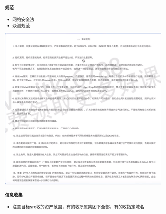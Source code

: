 #### 规范

* 网络安全法
* 众测规范

![image-20240114120515746](.\images\image-20240114120515746.png)

#### 信息收集

* 注意目标src收的资产范围，有的收所属集团下全部，有的收指定域名